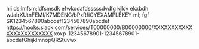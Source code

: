 hii
ds;lmfsm;ldfsmsdk
efwkodafdsssssdvdfg
kjlcv 
ekxbdh
wJalrXUtnFEMI/K7MDENG/bPxRfiCYEXAMPLEKEY
ml;
fgf
SK1234567890abcdef1234567890abcdef
https://hooks.slack.com/services/T00000000/B00000000/XXXXXXXXXXXXXXXXXXXXXXXX
xoxp-12345678901-12345678901-abcdefGhijklmnopQRStuvwx
